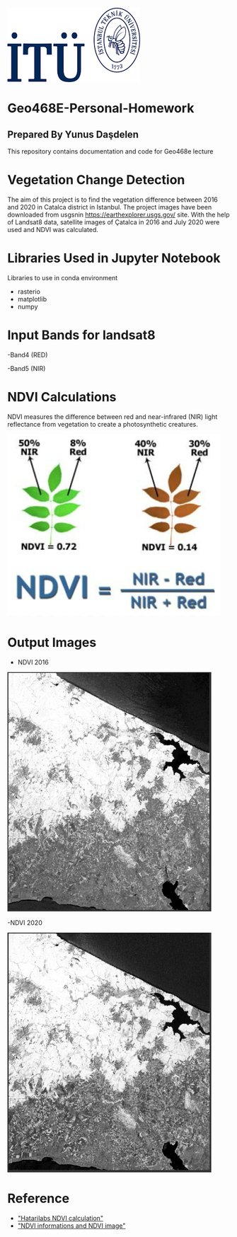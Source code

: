 ![ITU LOGO](https://github.com/yunusdasdelen/Geo468E-Personal-Homework/blob/main/Image%20for%20read%20me/ITU_logo.png)
# Geo468E-Personal-Homework          
## Prepared By Yunus Daşdelen

This repository contains documentation and code for Geo468e lecture

# Vegetation Change Detection

The aim of this project is to find the vegetation difference between 2016 and 2020 in Catalca district in Istanbul. The project images have been downloaded from usgsnin https://earthexplorer.usgs.gov/ site. With the help of Landsat8 data, satellite images of Çatalca in 2016 and July 2020 were used and NDVI was calculated.

# Libraries Used in Jupyter Notebook
Libraries to use in conda environment
- rasterio
- matplotlib
- numpy

# Input Bands for landsat8
-Band4 (RED)

-Band5 (NIR)

# NDVI Calculations
NDVI measures the difference between red and near-infrared (NIR) light reflectance from vegetation to create a photosynthetic creatures.


![NDVI calculation](https://github.com/yunusdasdelen/Geo468E-Personal-Homework/blob/main/Image%20for%20read%20me/ndvi.PNG)

# Output Images

- NDVI 2016

![](https://github.com/yunusdasdelen/Geo468E-Personal-Homework/blob/main/Image%20for%20read%20me/ndvi2016.PNG)





-NDVI 2020


![](https://github.com/yunusdasdelen/Geo468E-Personal-Homework/blob/main/Image%20for%20read%20me/ndvi2020.PNG)




# Reference
- ["Hatarilabs NDVI calculation"](https://www.hatarilabs.com/ih-en/ndvi-calculation-from-landsat8-images-with-python-3-and-rasterio-tutorial)
- ["NDVI informations and NDVI image"](https://earthobservatory.nasa.gov/features/MeasuringVegetation/measuring_vegetation_2.php)




